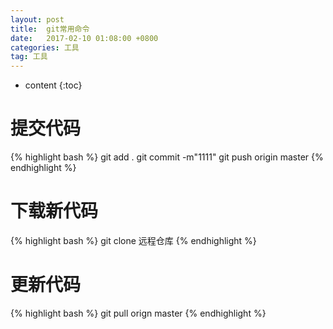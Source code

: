 ```yaml
---
layout: post
title:  git常用命令
date:   2017-02-10 01:08:00 +0800
categories: 工具
tag: 工具
---
```


* content
{:toc}



提交代码
====================================
{% highlight bash %}
git add .
git commit -m"1111"
git push origin master
{% endhighlight %}



下载新代码
====================================
{% highlight bash %}
git clone 远程仓库
{% endhighlight %}

更新代码
====================================
{% highlight bash %}
git pull orign master
{% endhighlight %}